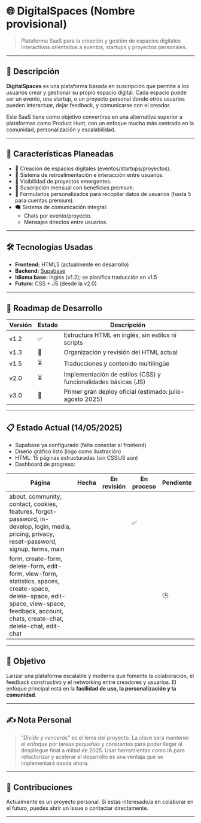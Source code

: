 # 🌐 DigitalSpaces (Nombre provisional)

> Plataforma SaaS para la creación y gestión de espacios digitales interactivos orientados a eventos, startups y proyectos personales.

---

## 📌 Descripción

**DigitalSpaces** es una plataforma basada en suscripción que permite a los usuarios crear y gestionar su propio espacio digital. Cada espacio puede ser un evento, una startup, o un proyecto personal donde otros usuarios pueden interactuar, dejar feedback, y comunicarse con el creador.

Este SaaS tiene como objetivo convertirse en una alternativa superior a plataformas como Product Hunt, con un enfoque mucho más centrado en la comunidad, personalización y escalabilidad.

---

## 💼 Características Planeadas

- 📁 Creación de espacios digitales (eventos/startups/proyectos).
- 💬 Sistema de retroalimentación e interacción entre usuarios.
- 📣 Visibilidad de proyectos emergentes.
- 📄 Suscripción mensual con beneficios premium.
- 🧾 Formularios personalizados para recopilar datos de usuarios (hasta 5 para cuentas premium).
- 🗨️ Sistema de comunicación integral:
  - Chats por evento/proyecto.
  - Mensajes directos entre usuarios.

---

## 🛠️ Tecnologías Usadas

- **Frontend:** HTML5 (actualmente en desarrollo)
- **Backend:** [Supabase](https://supabase.com/)
- **Idioma base:** Inglés (v1.2); se planifica traducción en v1.5
- **Futuro:** CSS + JS (desde la v2.0)

---

## 📅 Roadmap de Desarrollo

| Versión | Estado | Descripción |
|--------|--------|-------------|
| v1.2   | ✅     | Estructura HTML en inglés, sin estilos ni scripts |
| v1.3   | 🔄     | Organización y revisión del HTML actual |
| v1.5   | ⏳     | Traducciones y contenido multilingüe |
| v2.0   | ⏳     | Implementación de estilos (CSS) y funcionalidades básicas (JS) |
| v3.0   | 🚀     | Primer gran deploy oficial (estimado: julio-agosto 2025) |

---

## 📋 Estado Actual (14/05/2025)

- Supabase ya configurado (falta conectar al frontend)
- Diseño gráfico listo (logo como ilustración)
- HTML: 15 páginas estructuradas (sin CSS/JS aún)
- Dashboard de progreso:

| Página | Hecha | En revisión | En proceso | Pendiente |
|--------|-------|-------------|------------|-----------|
| about, community, contact, cookies, features, forgot-password, in-develop, login, media, pricing, privacy, reset-password, signup, terms, main | | | ✅ | |
| form, create-form, delete-form, edit-form, view-form, statistics, spaces, create-space, delete-space, edit-space, view-space, feedback, account, chats, create-chat, delete-chat, edit-chat | | | | 🕒 |

---

## 🎯 Objetivo

Lanzar una plataforma escalable y moderna que fomente la colaboración, el feedback constructivo y el networking entre creadores y usuarios. El enfoque principal está en la **facilidad de uso, la personalización y la comunidad**.

---

## ✍️ Nota Personal

> “*Divide y vencerás*” es el lema del proyecto. La clave será mantener el enfoque por tareas pequeñas y constantes para poder llegar al despliegue final a mitad de 2025. Usar herramientas como IA para refactorizar y acelerar el desarrollo es una ventaja que se implementará desde ahora.

---

## 🔗 Contribuciones

Actualmente es un proyecto personal. Si estás interesado/a en colaborar en el futuro, puedes abrir un issue o contactar directamente.

---
